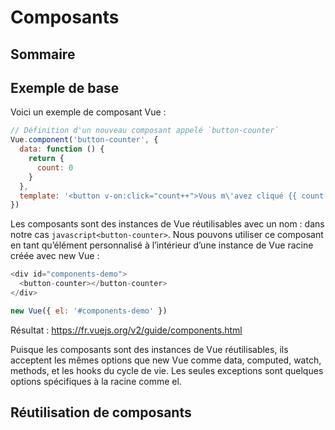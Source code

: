 # Composants

## Sommaire

## Exemple de base

Voici un exemple de composant Vue :

```javascript
// Définition d'un nouveau composant appelé `button-counter`
Vue.component('button-counter', {
  data: function () {
    return {
      count: 0
    }
  },
  template: '<button v-on:click="count++">Vous m\'avez cliqué {{ count }} fois.</button>'
})
```

Les composants sont des instances de Vue réutilisables avec un nom : dans notre cas ```javascript<button-counter>```. Nous pouvons utiliser ce composant en tant qu’élément personnalisé à l’intérieur d’une instance de Vue racine créée avec new Vue :

```javascript
<div id="components-demo">
  <button-counter></button-counter>
</div>

new Vue({ el: '#components-demo' })
```

Résultat : https://fr.vuejs.org/v2/guide/components.html

Puisque les composants sont des instances de Vue réutilisables, ils acceptent les mêmes options que new Vue comme data, computed, watch, methods, et les hooks du cycle de vie. Les seules exceptions sont quelques options spécifiques à la racine comme el.

## Réutilisation de composants